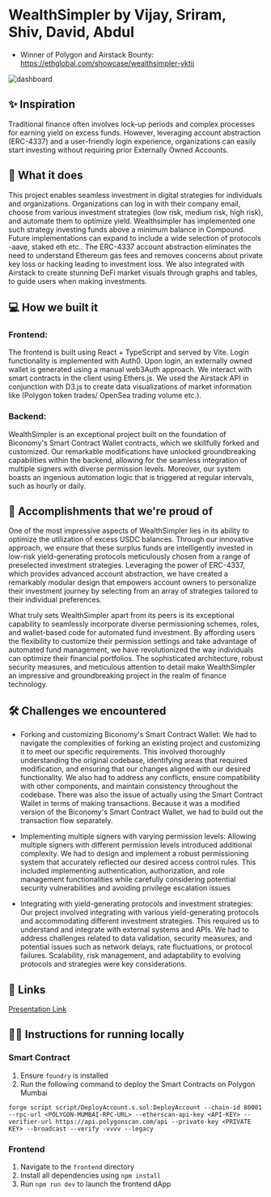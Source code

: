 # WealthSimpler by Vijay, Sriram, Shiv, David, Abdul

- Winner of Polygon and Airstack Bounty: https://ethglobal.com/showcase/wealthsimpler-yktii
  
![dashboard](./demo.png)

## ✨ Inspiration

Traditional finance often involves lock-up periods and complex processes for earning yield on excess funds. However, leveraging account abstraction (ERC-4337) and a user-friendly login experience, organizations can easily start investing without requiring prior Externally Owned Accounts.

## 👀 What it does

This project enables seamless investment in digital strategies for individuals and organizations. Organizations can log in with their company email, choose from various investment strategies (low risk, medium risk, high risk), and automate them to optimize yield. Wealthsimpler has implemented one such strategy investing funds above a minimum balance in Compound. Future implementations can expand to include a wide selection of protocols -aave, staked eth etc.. The ERC-4337 account abstraction eliminates the need to understand Ethereum gas fees and removes concerns about private key loss or hacking leading to investment loss. We also integrated with Airstack to create stunning DeFi market visuals through graphs and tables, to guide users when making investments.

## 💻 How we built it

### Frontend:

The frontend is built using React + TypeScript and served by Vite. Login functionality is implemented with Auth0. Upon login, an externally owned wallet is generated using a manual web3Auth approach. We interact with smart contracts in the client using Ethers.js. We used the Airstack API in conjunction with D3.js to create data visualizations of market information like (Polygon token trades/ OpenSea trading volume etc.).

### Backend:

WealthSimpler is an exceptional project built on the foundation of Biconomy's Smart Contract Wallet contracts, which we skillfully forked and customized. Our remarkable modifications have unlocked groundbreaking capabilities within the backend, allowing for the seamless integration of multiple signers with diverse permission levels. Moreover, our system boasts an ingenious automation logic that is triggered at regular intervals, such as hourly or daily.

## 🚀 Accomplishments that we're proud of

One of the most impressive aspects of WealthSimpler lies in its ability to optimize the utilization of excess USDC balances. Through our innovative approach, we ensure that these surplus funds are intelligently invested in low-risk yield-generating protocols meticulously chosen from a range of preselected investment strategies. Leveraging the power of ERC-4337, which provides advanced account abstraction, we have created a remarkably modular design that empowers account owners to personalize their investment journey by selecting from an array of strategies tailored to their individual preferences.

What truly sets WealthSimpler apart from its peers is its exceptional capability to seamlessly incorporate diverse permissioning schemes, roles, and wallet-based code for automated fund investment. By affording users the flexibility to customize their permission settings and take advantage of automated fund management, we have revolutionized the way individuals can optimize their financial portfolios. The sophisticated architecture, robust security measures, and meticulous attention to detail make WealthSimpler an impressive and groundbreaking project in the realm of finance technology.

## 🛠️ Challenges we encountered

* Forking and customizing Biconomy's Smart Contract Wallet: We had to navigate the complexities of forking an existing project and customizing it to meet our specific requirements. This involved thoroughly understanding the original codebase, identifying areas that required modification, and ensuring that our changes aligned with our desired functionality. We also had to address any conflicts, ensure compatibility with other components, and maintain consistency throughout the codebase. There was also the issue of actually using the Smart Contract Wallet in terms of making transactions. Because it was a modified version of the Biconomy's Smart Contract Wallet, we had to build out the transaction flow separately.

* Implementing multiple signers with varying permission levels: Allowing multiple signers with different permission levels introduced additional complexity. We had to design and implement a robust permissioning system that accurately reflected our desired access control rules. This included implementing authentication, authorization, and role management functionalities while carefully considering potential security vulnerabilities and avoiding privilege escalation issues

* Integrating with yield-generating protocols and investment strategies: Our project involved integrating with various yield-generating protocols and accommodating different investment strategies. This required us to understand and integrate with external systems and APIs. We had to address challenges related to data validation, security measures, and potential issues such as network delays, rate fluctuations, or protocol failures. Scalability, risk management, and adaptability to evolving protocols and strategies were key considerations.

## 📄 Links

[Presentation Link](https://docs.google.com/presentation/d/1vv1t0Sr8N5y_BnS0R7LlXhStO6bTAHws7uV6VjKxWoM/edit#slide=id.g2252182b62b_1_189)

## 🧑‍💻 Instructions for running locally

### Smart Contract

1. Ensure `foundry` is installed
2. Run the following command to deploy the Smart Contracts on Polygon Mumbai<br/>

```
forge script script/DeployAccount.s.sol:DeployAccount --chain-id 80001 --rpc-url <POLYGON-MUMBAI-RPC-URL> --etherscan-api-key <API-KEY> --verifier-url https://api.polygonscan.com/api --private-key <PRIVATE KEY> --broadcast --verify -vvvv --legacy
```

### Frontend

1. Navigate to the `frontend` directory
2. Install all dependencies using `npm install`
3. Run `npm run dev` to launch the frontend dApp
